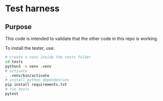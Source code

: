 # Test harness

## Purpose

This code is intended to validate that the other code in this repo is working.

To install the tester, use:

```bash
# create a venv inside the tests folder
cd tests
python3 -m venv .venv
# activate
. .venv/bin/activate
# install python dependencies
pip install requirements.txt
# run tests
pytest
```